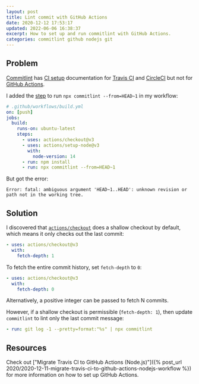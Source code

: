 ```yaml
---
layout: post
title: Lint commit with GitHub Actions
date: 2020-12-12 17:53:17
updated: 2022-06-06 16:38:37
excerpt: How to set up and run commitlint with GitHub Actions.
categories: commitlint github nodejs git
---
```


<!--email_off-->

## Problem

[Commitlint](https://github.com/conventional-changelog/commitlint) has [CI setup](https://commitlint.js.org/#/guides-ci-setup) documentation for [Travis CI](https://travis-ci.org/) and [CircleCI](https://circleci.com/) but not for [GitHub Actions](https://github.com/features/actions).

I added the [step](https://docs.github.com/en/free-pro-team@latest/actions/reference/workflow-syntax-for-github-actions#jobsjob_idstepsrun) to run `npx commitlint --from=HEAD~1` in my workflow:

```yml
# .github/workflows/build.yml
on: [push]
jobs:
  build:
    runs-on: ubuntu-latest
    steps:
      - uses: actions/checkout@v3
      - uses: actions/setup-node@v3
        with:
          node-version: 14
      - run: npm install
      - run: npx commitlint --from=HEAD~1
```

But got the error:

```
Error: fatal: ambiguous argument 'HEAD~1..HEAD': unknown revision or path not in the working tree.
```

## Solution

I discovered that [`actions/checkout`](https://github.com/marketplace/actions/checkout) does a shallow checkout by default, which means it only checks out the last commit:

```yml
- uses: actions/checkout@v3
  with:
    fetch-depth: 1
```

To fetch the entire commit history, set `fetch-depth` to `0`:

```yml
- uses: actions/checkout@v3
  with:
    fetch-depth: 0
```

Alternatively, a positive integer can be passed to fetch N commits.

However, if a shallow checkout is permissible (`fetch-depth: 1`), then update `commitlint` to lint only the last commit message:

```yml
- run: git log -1 --pretty=format:"%s" | npx commitlint
```

## Resources

Check out ["Migrate Travis CI to GitHub Actions (Node.js)"]({% post_url 2020/2020-12-11-migrate-travis-ci-to-github-actions-nodejs-workflow %}) for more information on how to set up GitHub Actions.

<!--/email_off-->
